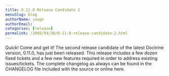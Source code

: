 ```yaml
---
title: 0.11.0 Release Candidate 2
menuSlug: blog
authorName: jwage 
authorEmail: 
categories: [release]
permalink: /2008/04/30/0-11-0-release-candidate-2.html
---
```

Quick! Come and get it! The second release candidate of the latest
Doctrine version, 0.11.0, has just been released. This release includes
a few dozen fixed tickets and a few new features required in order to
address existing issues/tickets. The complete changelog as always can be
found in the CHANGELOG file included with the source or online here.
